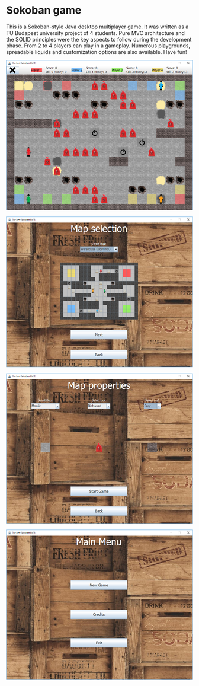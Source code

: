 # Sokoban game

This is a Sokoban-style Java desktop multiplayer game. It was written as a TU Budapest university project of 4 students. Pure MVC architecture and the SOLID principles were the key aspects to follow during the development phase. From 2 to 4 players can play in a gameplay. Numerous playgrounds, spreadable liquids and customization options are also available. Have fun!

![game](assets/game.png)

![map_select](assets/map_select.png)

![properties](assets/properties.png)

![main](assets/main.png)

